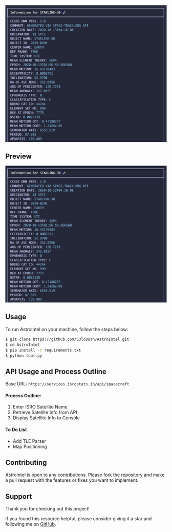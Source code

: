 <img alt="Preview Image" width="700" src="https://github.com/stellaryx-labs/space-osint-template/blob/main/assets/images/preview.png">





## Preview

<img alt="Preview Image" width="700" src="https://github.com/stellaryx-labs/space-osint-template/blob/main/assets/images/preview.png">

## Usage
To run AstroIntel on your machine, follow the steps below:

```bash
$ git clone https://github.com/S3lc0uth/AstroIntel.git
$ cd AstroIntel
$ pip install -r requirements.txt
$ python tool.py
```


## API Usage and Process Outline
Base URL: `https://services.isrostats.in/api/spacecraft`

#### Process Outline:
1. Enter ISRO Satellite Name 
2. Retrieve Satellite Info from API
3. Display Satellite Info to Console

#### To Do List
- Add TLE Parser
- Map Positioning  


## Contributing
 AstroIntel is open to any contributions. Please fork the repository and make a pull request with the features or fixes you want to implement.


## Support

Thank you for checking out this project!

If you found this resource helpful, please consider giving it a star and following me on [GitHub](https://github.com/ANG13T).